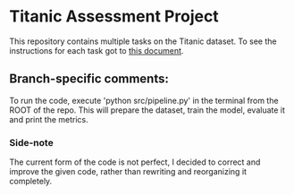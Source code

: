 # Titanic Assessment Project

This repository contains multiple tasks on the Titanic dataset. To see the instructions for each task got to [this document](docs/TASKS.md).


## Branch-specific comments:
To run the code, execute 'python src/pipeline.py' in the terminal from the ROOT of the repo. This will prepare the dataset, train the model, evaluate it and print the metrics.

### Side-note
The current form of the code is not perfect, I decided to correct and improve the given code, rather than rewriting and reorganizing it completely.
